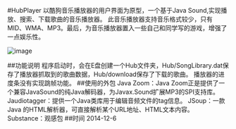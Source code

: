 #HubPlayer
以酷狗音乐播放器的用户界面为原型，一个基于Java Sound,实现播放、搜索、下载歌曲的音乐播放器。
此音乐播放器支持音乐格式较少，只有MID、WMA、MP3。最后，为音乐播放器置入一些自己和同学写的游戏，增强了一点娱乐性。

![image](http://git.oschina.net/JHuZhang/HubPlayer/master/HubPlayer.jpg)

##功能说明
程序启动时，会在E盘创建一个Hub文件夹，Hub/SongLibrary.dat保存了播放器抓取到的歌曲数据，Hub/download保存了下载的歌曲。
播放器的进度条没有实现跳帧功能。
##使用的外包
Java Zoom：Java Zoom正是提供了一个兼容JavaSound的纯Java解码器，为Javax.Sound扩展MP3的SPI支持库。
Jaudiotagger：提供一个Java类库用于编辑音频文件的tag信息。
JSoup：一款Java 的HTML解析器，可直接解析某个URL地址、HTML文本内容。
Substance：观感包
##时间
2014-12-6